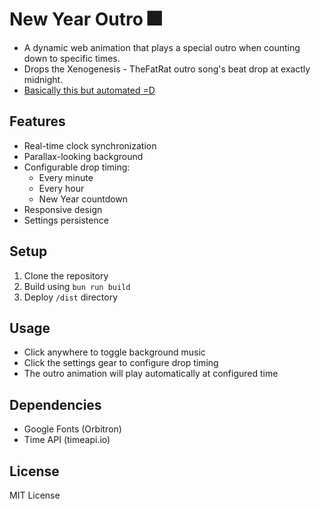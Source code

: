# New Year Outro 🎆

- A dynamic web animation that plays a special outro when counting down to specific times.
- Drops the Xenogenesis - TheFatRat outro song's beat drop at exactly midnight.
- [Basically this but automated =D ](https://www.youtube.com/watch?v=uWhFyfK8zKw)

## Features

- Real-time clock synchronization
- Parallax-looking background
- Configurable drop timing:
    - Every minute
    - Every hour
    - New Year countdown
- Responsive design
- Settings persistence

## Setup

1. Clone the repository
2. Build using `bun run build`
3. Deploy `/dist` directory

## Usage

- Click anywhere to toggle background music
- Click the settings gear to configure drop timing
- The outro animation will play automatically at configured time

## Dependencies

- Google Fonts (Orbitron)
- Time API (timeapi.io)

## License

MIT License
